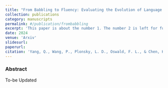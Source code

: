 ```yaml
---
title: "From Babbling to Fluency: Evaluating the Evolution of Language Models in Terms of Human Language Acquisition"
collection: publications
category: manuscripts
permalink: #/publication/frombabbling
excerpt: 'This paper is about the number 1. The number 2 is left for future work.'
date: 2024
venue: 'Arxiv'
slidesurl: 
paperurl: 
citation: 'Yang, Q., Wang, P., Plonsky, L. D., Oswald, F. L., & Chen, H. (2024). From babbling to fluency: Evaluating the evolution of language models in terms of human language acquisition. arXiv. https://arxiv.org/abs/2410.13259'
---
```


### Abstract
To-be Updated